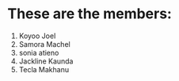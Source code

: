# These are the members:
1. Koyoo Joel
2. Samora Machel
3. sonia atieno
4. Jackline Kaunda
5. Tecla Makhanu